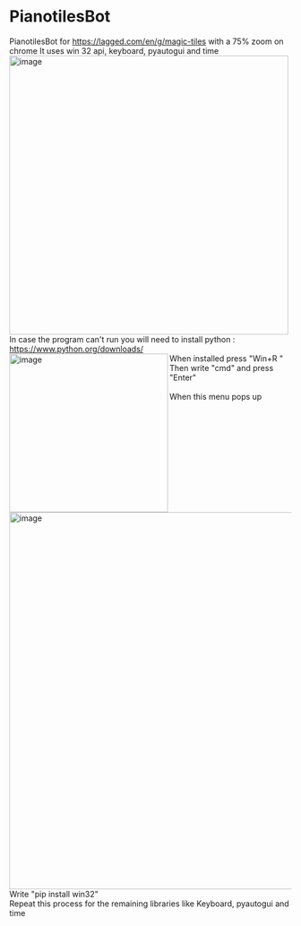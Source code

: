 # PianotilesBot
PianotilesBot for https://lagged.com/en/g/magic-tiles with a 75% zoom on chrome
It uses win 32 api, keyboard, pyautogui and time 
<img width="498" alt="image" src="https://github.com/AnCarsenat/PianotilesBot/assets/87574028/b6008060-2bee-4bd9-9eb6-9ab66b7408c1">
<br >
In case the program can't run you will need to install python : https://www.python.org/downloads/
<br >
When installed press "Win+R "
<img align="left" width="283" alt="image" src="https://github.com/AnCarsenat/PianotilesBot/assets/87574028/940196fe-0dcb-4873-97d2-065af696275b">
<br >
Then write "cmd" and press "Enter"
<br >
<br > When this menu pops up
<img width="673" alt="image" src="https://github.com/AnCarsenat/PianotilesBot/assets/87574028/e17e398d-5e81-4589-8ac9-1ea97ce3326e">
<br > Write "pip install win32"
<br > Repeat this process for the remaining libraries like Keyboard, pyautogui and time

